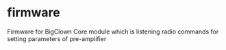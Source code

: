 # firmware
Firmware for BigClown Core module which is listening radio commands for setting parameters of pre-amplifier
